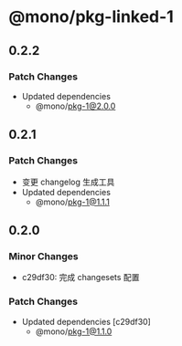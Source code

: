 # @mono/pkg-linked-1

## 0.2.2

### Patch Changes

- Updated dependencies
  - @mono/pkg-1@2.0.0

## 0.2.1

### Patch Changes

- 变更 changelog 生成工具
- Updated dependencies
  - @mono/pkg-1@1.1.1

## 0.2.0

### Minor Changes

- c29df30: 完成 changesets 配置

### Patch Changes

- Updated dependencies [c29df30]
  - @mono/pkg-1@1.1.0
